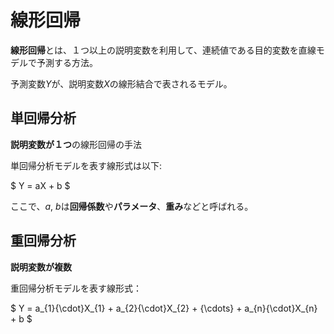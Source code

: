 <script type="text/javascript" async src="https://cdnjs.cloudflare.com/ajax/libs/mathjax/3.2.2/es5/tex-mml-chtml.min.js">
</script>
<script type="text/x-mathjax-config">
 MathJax.Hub.Config({
 tex2jax: {
 inlineMath: [['$', '$'] ],
 displayMath: [ ['$$','$$'], ["\\[","\\]"] ]
 }
 });
</script>

# 線形回帰

**線形回帰**とは、１つ以上の説明変数を利用して、連続値である目的変数を直線モデルで予測する方法。

予測変数$Y$が、説明変数$X$の線形結合で表されるモデル。


## 単回帰分析

**説明変数が１つ**の線形回帰の手法

単回帰分析モデルを表す線形式は以下:

$ Y = aX + b $

ここで、$a$, $b$は**回帰係数**や**パラメータ**、**重み**などと呼ばれる。

## 重回帰分析

**説明変数が複数**

重回帰分析モデルを表す線形式：

$ Y = a_{1}{\cdot}X_{1} + a_{2}{\cdot}X_{2} + {\cdots} + a_{n}{\cdot}X_{n} + b  $




